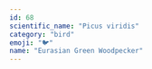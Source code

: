 ```yaml
---
id: 68
scientific_name: "Picus viridis"
category: "bird"
emoji: "🐦"
name: "Eurasian Green Woodpecker"
---
```

